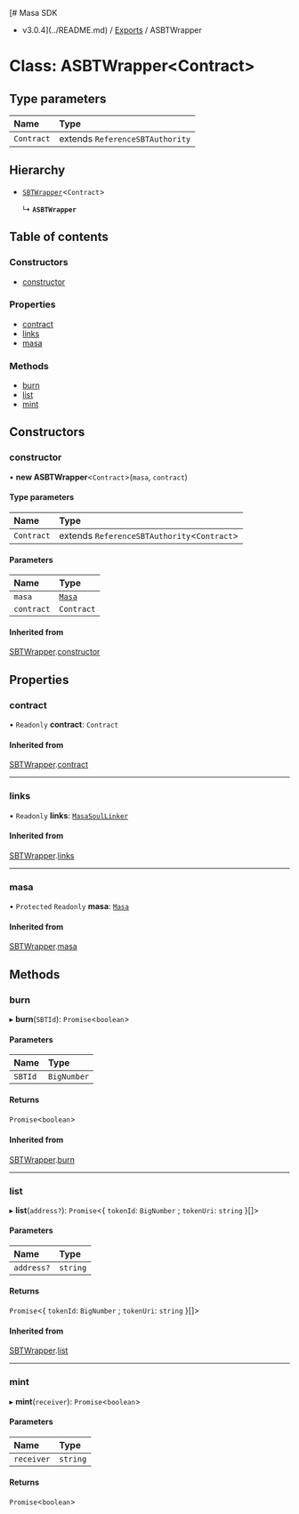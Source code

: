 [# Masa SDK
 - v3.0.4](../README.md) / [Exports](../modules.md) / ASBTWrapper

# Class: ASBTWrapper<Contract\>

## Type parameters

| Name | Type |
| :------ | :------ |
| `Contract` | extends `ReferenceSBTAuthority` |

## Hierarchy

- [`SBTWrapper`](SBTWrapper.md)<`Contract`\>

  ↳ **`ASBTWrapper`**

## Table of contents

### Constructors

- [constructor](ASBTWrapper.md#constructor)

### Properties

- [contract](ASBTWrapper.md#contract)
- [links](ASBTWrapper.md#links)
- [masa](ASBTWrapper.md#masa)

### Methods

- [burn](ASBTWrapper.md#burn)
- [list](ASBTWrapper.md#list)
- [mint](ASBTWrapper.md#mint)

## Constructors

### constructor

• **new ASBTWrapper**<`Contract`\>(`masa`, `contract`)

#### Type parameters

| Name | Type |
| :------ | :------ |
| `Contract` | extends `ReferenceSBTAuthority`<`Contract`\> |

#### Parameters

| Name | Type |
| :------ | :------ |
| `masa` | [`Masa`](Masa.md) |
| `contract` | `Contract` |

#### Inherited from

[SBTWrapper](SBTWrapper.md).[constructor](SBTWrapper.md#constructor)

## Properties

### contract

• `Readonly` **contract**: `Contract`

#### Inherited from

[SBTWrapper](SBTWrapper.md).[contract](SBTWrapper.md#contract)

___

### links

• `Readonly` **links**: [`MasaSoulLinker`](MasaSoulLinker.md)

#### Inherited from

[SBTWrapper](SBTWrapper.md).[links](SBTWrapper.md#links)

___

### masa

• `Protected` `Readonly` **masa**: [`Masa`](Masa.md)

#### Inherited from

[SBTWrapper](SBTWrapper.md).[masa](SBTWrapper.md#masa)

## Methods

### burn

▸ **burn**(`SBTId`): `Promise`<`boolean`\>

#### Parameters

| Name | Type |
| :------ | :------ |
| `SBTId` | `BigNumber` |

#### Returns

`Promise`<`boolean`\>

#### Inherited from

[SBTWrapper](SBTWrapper.md).[burn](SBTWrapper.md#burn)

___

### list

▸ **list**(`address?`): `Promise`<{ `tokenId`: `BigNumber` ; `tokenUri`: `string`  }[]\>

#### Parameters

| Name | Type |
| :------ | :------ |
| `address?` | `string` |

#### Returns

`Promise`<{ `tokenId`: `BigNumber` ; `tokenUri`: `string`  }[]\>

#### Inherited from

[SBTWrapper](SBTWrapper.md).[list](SBTWrapper.md#list)

___

### mint

▸ **mint**(`receiver`): `Promise`<`boolean`\>

#### Parameters

| Name | Type |
| :------ | :------ |
| `receiver` | `string` |

#### Returns

`Promise`<`boolean`\>
